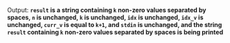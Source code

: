 Output: **`result` is a string containing `k` non-zero values separated by spaces, `n` is unchanged, `k` is unchanged, `idx` is unchanged, `idx_v` is unchanged, `curr_v` is equal to `k+1`, and `stdin` is unchanged, and the string `result` containing `k` non-zero values separated by spaces is being printed**
